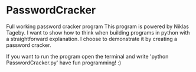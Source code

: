 # PasswordCracker
Full working password cracker program
This program is powered by Niklas Tageby. I want to show how to think when building programs in python with a straightforward explanation. 
I choose to demonstrate it by creating a password cracker.

If you want to run the program open the terminal and write 'python PasswordCracker.py' have fun programming! :)
